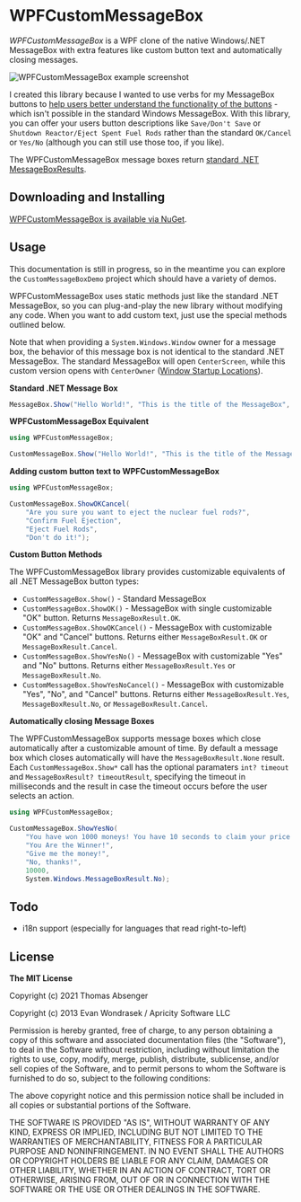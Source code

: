 WPFCustomMessageBox
=====================

*WPFCustomMessageBox* is a WPF clone of the native Windows/.NET MessageBox with extra features like custom button text and automatically closing messages.

![WPFCustomMessageBox example screenshot](http://i.stack.imgur.com/AQgEj.png)

I created this library because I wanted to use verbs for my MessageBox buttons to [help users better understand the functionality of the buttons](http://ux.stackexchange.com/a/9960/12349) - which isn't possible in the standard Windows MessageBox. With this library, you can offer your users button descriptions like `Save/Don't Save` or `Shutdown Reactor/Eject Spent Fuel Rods` rather than the standard `OK/Cancel` or `Yes/No` (although you can still use those too, if you like).

The WPFCustomMessageBox message boxes return [standard .NET MessageBoxResults](http://msdn.microsoft.com/en-us/library/system.windows.messageboxresult%28v=vs.100%29.aspx).

## Downloading and Installing ##

[WPFCustomMessageBox is available via NuGet](https://www.nuget.org/packages/WPFCustomMessageBox.thabse/).

## Usage ##

This documentation is still in progress, so in the meantime you can explore the `CustomMessageBoxDemo` project which should have a variety of demos.

WPFCustomMessageBox uses static methods just like the standard .NET MessageBox, so you can plug-and-play the new library without modifying any code. When you want to add custom text, just use the special methods outlined below.

Note that when providing a `System.Windows.Window` owner for a message box, the behavior of this message box is not identical to the standard .NET MessageBox. The standard MessageBox will open `CenterScreen`, while this custom version opens with `CenterOwner` ([Window Startup Locations](https://docs.microsoft.com/en-us/dotnet/api/system.windows.window.windowstartuplocation)).

**Standard .NET Message Box**


```csharp
MessageBox.Show("Hello World!", "This is the title of the MessageBox", MessageBoxButton.OKCancel);
```

**WPFCustomMessageBox Equivalent**


```csharp
using WPFCustomMessageBox;

CustomMessageBox.Show("Hello World!", "This is the title of the MessageBox", MessageBoxButton.OKCancel);
```

**Adding custom button text to WPFCustomMessageBox**

```csharp
using WPFCustomMessageBox;

CustomMessageBox.ShowOKCancel(
    "Are you sure you want to eject the nuclear fuel rods?",
    "Confirm Fuel Ejection",
    "Eject Fuel Rods",
    "Don't do it!");
```

**Custom Button Methods**

The WPFCustomMessageBox library provides customizable equivalents of all .NET MessageBox button types:

* `CustomMessageBox.Show()` - Standard MessageBox
* `CustomMessageBox.ShowOK()` - MessageBox with single customizable "OK" button. Returns `MessageBoxResult.OK`.
* `CustomMessageBox.ShowOKCancel()` - MessageBox with customizable "OK" and "Cancel" buttons. Returns either `MessageBoxResult.OK` or `MessageBoxResult.Cancel`.
* `CustomMessageBox.ShowYesNo()` - MessageBox with customizable "Yes" and "No" buttons. Returns either `MessageBoxResult.Yes` or `MessageBoxResult.No`.
* `CustomMessageBox.ShowYesNoCancel()` - MessageBox with customizable "Yes", "No", and "Cancel" buttons. Returns either `MessageBoxResult.Yes`, `MessageBoxResult.No`, or `MessageBoxResult.Cancel`.

**Automatically closing Message Boxes**

The WPFCustomMessageBox supports message boxes which close automatically after a customizable amount of time. By default a message box which closes automatically will have the `MessageBoxResult.None`
result. Each `CustomMessageBox.Show*` call has the optional paramaters `int? timeout` and `MessageBoxResult? timeoutResult`, specifying the timeout in milliseconds and the result in case the timeout
occurs before the user selects an action.

```csharp
using WPFCustomMessageBox;

CustomMessageBox.ShowYesNo(
    "You have won 1000 moneys! You have 10 seconds to claim your price!",
    "You Are the Winner!",
    "Give me the money!",
    "No, thanks!",
    10000,
    System.Windows.MessageBoxResult.No);
```

## Todo ##

* i18n support (especially for languages that read right-to-left)

## License ##

**The MIT License**

Copyright (c) 2021 Thomas Absenger

Copyright (c) 2013 Evan Wondrasek / Apricity Software LLC

Permission is hereby granted, free of charge, to any person obtaining a copy of this software and associated documentation files (the "Software"), to deal in the Software without restriction, including without limitation the rights to use, copy, modify, merge, publish, distribute, sublicense, and/or sell copies of the Software, and to permit persons to whom the Software is furnished to do so, subject to the following conditions:

The above copyright notice and this permission notice shall be included in all copies or substantial portions of the Software.

THE SOFTWARE IS PROVIDED "AS IS", WITHOUT WARRANTY OF ANY KIND, EXPRESS OR IMPLIED, INCLUDING BUT NOT LIMITED TO THE WARRANTIES OF MERCHANTABILITY, FITNESS FOR A PARTICULAR PURPOSE AND NONINFRINGEMENT. IN NO EVENT SHALL THE AUTHORS OR COPYRIGHT HOLDERS BE LIABLE FOR ANY CLAIM, DAMAGES OR OTHER LIABILITY, WHETHER IN AN ACTION OF CONTRACT, TORT OR OTHERWISE, ARISING FROM, OUT OF OR IN CONNECTION WITH THE SOFTWARE OR THE USE OR OTHER DEALINGS IN THE SOFTWARE.
